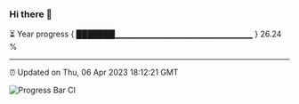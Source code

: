 ### Hi there 👋

⏳ Year progress { ███████▁▁▁▁▁▁▁▁▁▁▁▁▁▁▁▁▁▁▁▁▁▁▁ } 26.24 %

---

⏰ Updated on Thu, 06 Apr 2023 18:12:21 GMT

![Progress Bar CI](https://github.com/liununu/liununu/workflows/Progress%20Bar%20CI/badge.svg)
